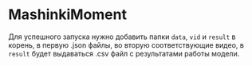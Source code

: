 # MashinkiMoment

Для успешного запуска нужно добавить папки `data`, `vid` и `result` в корень, в первую .json файлы, во вторую соответствующие видео, в `result` будет выдаваться .csv файл с результатами работы модели.
